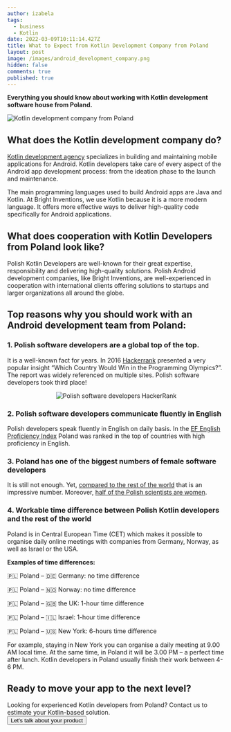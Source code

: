 ```yaml
---
author: izabela
tags:
  - business
  - Kotlin
date: 2022-03-09T10:11:14.427Z
title: What to Expect from Kotlin Development Company from Poland
layout: post
image: /images/android_development_company.png
hidden: false
comments: true
published: true
---
```

**Everything you should know about working with Kotlin development software house from Poland.**

![Kotlin development company from Poland](/images/android_development_company.png)

## What does the Kotlin development company do?

[Kotlin development agency](/our-areas/mobile-app-development) specializes in building and maintaining mobile applications for Android. Kotlin developers take care of every aspect of the Android app development process: from the ideation phase to the launch and maintenance. 

The main programming languages used to build Android apps are Java and Kotlin. At Bright Inventions, we use Kotlin because it is a more modern language. It offers more effective ways to deliver high-quality code specifically for Android applications.

## What does cooperation with Kotlin Developers from Poland look like?

Polish Kotlin Developers are well-known for their great expertise, responsibility and delivering high-quality solutions. Polish Android development companies, like Bright Inventions, are well-experienced in cooperation with international clients offering solutions to startups and larger organizations all around the globe.

## Top reasons why you should work with an Android development team from Poland:

### 1. Polish software developers are a global top of the top.

It is a well-known fact for years. In 2016 [Hackerrank](https://blog.hackerrank.com/which-country-would-win-in-the-programming-olympics/) presented a very popular insight “Which Country Would Win in the Programming Olympics?”. The report was widely referenced on multiple sites. Polish software developers took third place!

<center>

![Polish software developers HackerRank](/images/hackerrank_polish_developers.png)

</center>

### 2. Polish software developers communicate fluently in English

Polish developers speak fluently in English on daily basis. In the [EF English Proficiency Index](https://www.ef.com/assetscdn/WIBIwq6RdJvcD9bc8RMd/cefcom-epi-site/reports/2021/ef-epi-2021-english.pdf) Poland was ranked in the top of countries with high proficiency in English.

### 3. Poland has one of the biggest numbers of female software developers

It is still not enough. Yet, [compared to the rest of the world](https://blog.hackerrank.com/which-countries-have-the-most-skilled-female-developers/) that is an impressive number. Moreover, [half of the Polish scientists are women](https://www.thefirstnews.com/article/breaking-the-glass-ceiling-when-it-comes-to-science-polish-women-are-on-the-up-10422).

### 4. Workable time difference between Polish Kotlin developers and the rest of the world

Poland is in Central European Time (CET) which makes it possible to organise daily online meetings with companies from Germany, Norway, as well as Israel or the USA.

**Examples of time differences:**

🇵🇱  Poland – 🇩🇪 Germany: no time difference

🇵🇱  Poland – 🇳🇴 Norway: no time difference

🇵🇱  Poland – 🇬🇧  the UK: 1-hour time difference

🇵🇱  Poland – 🇮🇱 Israel: 1-hour time difference

🇵🇱  Poland – 🇺🇸 New York: 6-hours time difference

For example, staying in New York you can organise a daily meeting at 9.00 AM local time. At the same time, in Poland it will be 3.00 PM – a perfect time after lunch. Kotlin developers in Poland usually finish their work between 4-6 PM.

<div class='block-button'><h2>Ready to move your app to the next level?</h2><div>Looking for experienced Kotlin developers from Poland? Contact us to estimate your Kotlin-based solution.</div><a href="/start-project"><button>Let's talk about your product</button></a></div>